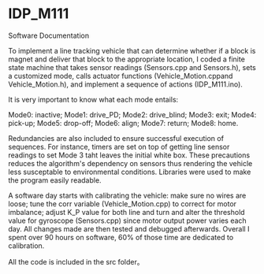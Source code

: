 # IDP_M111
Software Documentation

To implement a line tracking vehicle that can determine whether if a block is magnet and deliver that block to the appropriate location, I coded a finite state machine that takes sensor readings (Sensors.cpp and Sensors.h), sets a customized mode, calls actuator functions (Vehicle_Motion.cppand Vehicle_Motion.h), and implement a sequence of actions (IDP_M111.ino).

It is very important to know what each mode entails:

Mode0: inactive; 
Mode1: drive_PD; 
Mode2: drive_blind; 
Mode3: exit; 
Mode4: pick-up; 
Mode5: drop-off; 
Mode6: align; 
Mode7: return; 
Mode8: home.

Redundancies are also included to ensure successful execution of sequences. For instance, timers are set on top of getting line sensor readings to set Mode 3 taht leaves the initial white box. These precautions reduces the algorithm's dependency on sensors thus rendering the vehicle less susceptable to environmental conditions. Libraries were used to make the program easily readable.

A software day starts with calibrating the vehicle: make sure no wires are loose; tune the corr variable (Vehicle_Motion.cpp) to correct for motor imbalance; adjust K_P value for both line and turn and alter the threshold value for gyroscope (Sensors.cpp) since motor output power varies each day. All changes made are then tested and debugged afterwards. Overall I spent over 90 hours on software, 60% of those time are dedicated to calibration.

All the code is included in the src folder。
